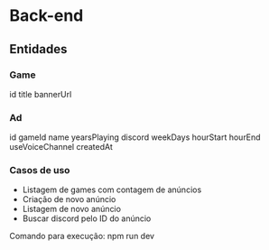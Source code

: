 # Back-end

## Entidades

### Game

id 
title
bannerUrl

### Ad

id
gameId
name
yearsPlaying
discord
weekDays
hourStart
hourEnd
useVoiceChannel
createdAt

### Casos de uso

- Listagem de games com contagem de anúncios
- Criação de novo anúncio
- Listagem de novo anúncio
- Buscar discord pelo ID do anúncio


Comando para execução: npm run dev
